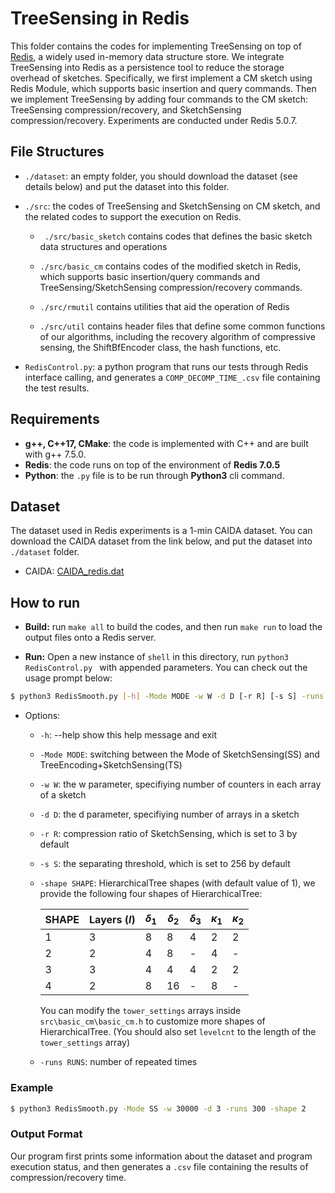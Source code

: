 # TreeSensing in Redis

This folder contains the codes for implementing TreeSensing on top of [Redis](https://redis.io/), a widely used in-memory data structure store. We integrate TreeSensing into Redis as a persistence tool to reduce the storage overhead of sketches. Specifically, we first implement a CM sketch using Redis Module, which supports basic insertion and query commands. Then we implement TreeSensing by adding four commands to the CM sketch: TreeSensing compression/recovery, and SketchSensing compression/recovery. Experiments are conducted under Redis 5.0.7.


## File Structures
- `./dataset`: an empty folder, you should download the dataset (see details below) and put the dataset into this folder. 
 
- `./src`: the codes of TreeSensing and SketchSensing on CM sketch, and the related codes to support the execution on Redis.
    
    - ` ./src/basic_sketch` contains codes that defines the basic sketch data structures and operations

    - `./src/basic_cm` contains codes of the modified sketch in Redis, which supports basic insertion/query commands and TreeSensing/SketchSensing compression/recovery commands. 

    - `./src/rmutil` contains utilities that aid the operation of Redis

    - `./src/util` contains header files that define some common functions of our algorithms, including the recovery algorithm of compressive sensing, the ShiftBfEncoder class, the hash functions, etc. 
    

- `RedisControl.py`: a python program that runs our tests through Redis interface calling, and generates a `COMP_DECOMP_TIME_.csv`
file containing the test results.

## Requirements
  - **g++, C++17, CMake**: the code is implemented with C++ and are built with g++ 7.5.0.
  - **Redis**: the code runs on top of the environment of **Redis 7.0.5**
  - **Python**: the `.py` file is to be run through **Python3** cli command.


## Dataset

The dataset used in Redis experiments is a 1-min CAIDA dataset. You can download the CAIDA dataset from the link below, and put the dataset into `./dataset` folder. 

* CAIDA: [CAIDA_redis.dat](https://drive.google.com/file/d/15AzaS9u_7PPHa8xfshGGPgD_8ktNBnR-/view?usp=sharing)


## How to run

- **Build:** run `make all` to build the codes, and then run `make run` to load the output files onto a Redis server.

- **Run:** Open a new instance of `shell` in this directory, run `python3 RedisControl.py ` with appended parameters. You can check out the usage prompt below:
  
```bash
$ python3 RedisSmooth.py [-h] -Mode MODE -w W -d D [-r R] [-s S] -runs RUNS [-shape SHAPE]
```


*  Options:

   *  `-h`: --help  show this help message and exit

   *  `-Mode MODE`:  switching between the Mode of SketchSensing(SS) and TreeEncoding+SketchSensing(TS)

   *  `-w W`: the w parameter, specifiying number of counters in each array of a sketch
   *  `-d D`: the d parameter, specifiying number of arrays in a sketch
   *  `-r R`: compression ratio of SketchSensing, which is set to 3 by default
   *  `-s S`: the separating threshold, which is set to 256 by default

   * `-shape SHAPE`: HierarchicalTree shapes (with default value of 1), we provide the following four shapes of HierarchicalTree:

      | SHAPE | Layers ($l$) | $\delta_1$ | $\delta_2$ | $\delta_3$ | $\kappa_1$ | $\kappa_2$ |
      | - | - | - | - | - | - | - |
      | 1 | 3 | 8 | 8 | 4 | 2 | 2 |
      | 2 | 2 | 4 | 8 | - | 4 | - |
      | 3 | 3 | 4 | 4 | 4 | 2 | 2 |
      | 4 | 2 | 8 | 16 | - | 8 | - |


   
      You can modify the `tower_settings` arrays inside `src\basic_cm\basic_cm.h` to customize more shapes of HierarchicalTree. (You should also set `levelcnt` to the length of the `tower_settings` array) 


   * `-runs RUNS`: number of repeated times

  


### Example

```bash
$ python3 RedisSmooth.py -Mode SS -w 30000 -d 3 -runs 300 -shape 2
```

### Output Format
Our program first prints some information about the dataset and program execution status, and then generates a `.csv` file containing the results of compression/recovery time.
